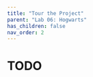 ```yaml
---
title: "Tour the Project"
parent: "Lab 06: Hogwarts"
has_children: false
nav_order: 2
---
```


# TODO
